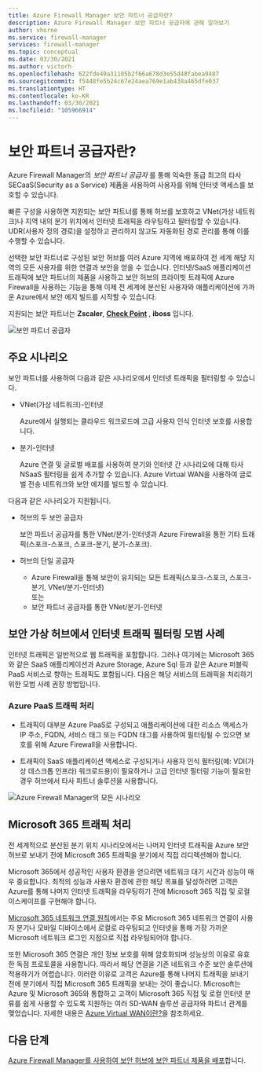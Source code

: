 ```yaml
---
title: Azure Firewall Manager 보안 파트너 공급자란?
description: Azure Firewall Manager 보안 파트너 공급자에 관해 알아보기
author: vhorne
ms.service: firewall-manager
services: firewall-manager
ms.topic: conceptual
ms.date: 03/30/2021
ms.author: victorh
ms.openlocfilehash: 622fde49a31105b2f66a678d3e55d48fabea9487
ms.sourcegitcommit: f5448fe5b24c67e24aea769e1ab438a465dfe037
ms.translationtype: HT
ms.contentlocale: ko-KR
ms.lasthandoff: 03/30/2021
ms.locfileid: "105966914"
---
```

# <a name="what-are-security-partner-providers"></a>보안 파트너 공급자란?

Azure Firewall Manager의 *보안 파트너 공급자* 를 통해 익숙한 동급 최고의 타사 SECaaS(Security as a Service) 제품을 사용하여 사용자를 위해 인터넷 액세스를 보호할 수 있습니다.

빠른 구성을 사용하면 지원되는 보안 파트너를 통해 허브를 보호하고 VNet(가상 네트워크)나 지역 내의 분기 위치에서 인터넷 트래픽을 라우팅하고 필터링할 수 있습니다. UDR(사용자 정의 경로)을 설정하고 관리하지 않고도 자동화된 경로 관리를 통해 이를 수행할 수 있습니다.

선택한 보안 파트너로 구성된 보안 허브를 여러 Azure 지역에 배포하여 전 세계 해당 지역의 모든 사용자를 위한 연결과 보안을 얻을 수 있습니다. 인터넷/SaaS 애플리케이션 트래픽에 보안 파트너의 제품을 사용하고 보안 허브의 프라이빗 트래픽에 Azure Firewall을 사용하는 기능을 통해 이제 전 세계에 분산된 사용자와 애플리케이션에 가까운 Azure에서 보안 에지 빌드를 시작할 수 있습니다.

지원되는 보안 파트너는 **Zscaler**, **[Check Point](check-point-overview.md)** , **iboss** 입니다.

![보안 파트너 공급자](media/trusted-security-partners/trusted-security-partners.png)

## <a name="key-scenarios"></a>주요 시나리오

보안 파트너를 사용하여 다음과 같은 시나리오에서 인터넷 트래픽을 필터링할 수 있습니다.

- VNet(가상 네트워크)-인터넷

   Azure에서 실행되는 클라우드 워크로드에 고급 사용자 인식 인터넷 보호를 사용합니다.

- 분기-인터넷

   Azure 연결 및 글로벌 배포를 사용하여 분기와 인터넷 간 시나리오에 대해 타사 NSaaS 필터링을 쉽게 추가할 수 있습니다. Azure Virtual WAN을 사용하여 글로벌 전송 네트워크와 보안 에지를 빌드할 수 있습니다.

다음과 같은 시나리오가 지원됩니다.
- 허브의 두 보안 공급자

   보안 파트너 공급자를 통한 VNet/분기-인터넷과 Azure Firewall을 통한 기타 트래픽(스포크-스포크, 스포크-분기, 분기-스포크).
- 허브의 단일 공급자

   - Azure Firewall을 통해 보안이 유지되는 모든 트래픽(스포크-스포크, 스포크-분기, VNet/분기-인터넷)<br>
      또는
   - 보안 파트너 공급자를 통한 VNet/분기-인터넷

## <a name="best-practices-for-internet-traffic-filtering-in-secured-virtual-hubs"></a>보안 가상 허브에서 인터넷 트래픽 필터링 모범 사례

인터넷 트래픽은 일반적으로 웹 트래픽을 포함합니다. 그러나 여기에는 Microsoft 365와 같은 SaaS 애플리케이션과 Azure Storage, Azure Sql 등과 같은 Azure 퍼블릭 PaaS 서비스로 향하는 트래픽도 포함됩니다. 다음은 해당 서비스의 트래픽을 처리하기 위한 모범 사례 권장 방법입니다.

### <a name="handling-azure-paas-traffic"></a>Azure PaaS 트래픽 처리
 
- 트래픽이 대부분 Azure PaaS로 구성되고 애플리케이션에 대한 리소스 액세스가 IP 주소, FQDN, 서비스 태그 또는 FQDN 태그를 사용하여 필터링될 수 있으면 보호를 위해 Azure Firewall을 사용합니다.

- 트래픽이 SaaS 애플리케이션 액세스로 구성되거나 사용자 인식 필터링(예: VDI(가상 데스크톱 인프라) 워크로드용)이 필요하거나 고급 인터넷 필터링 기능이 필요한 경우 허브에서 타사 파트너 솔루션을 사용합니다.

![Azure Firewall Manager의 모든 시나리오](media/trusted-security-partners/all-scenarios.png)

## <a name="handling-microsoft-365-traffic"></a>Microsoft 365 트래픽 처리

전 세계적으로 분산된 분기 위치 시나리오에서는 나머지 인터넷 트래픽을 Azure 보안 허브로 보내기 전에 Microsoft 365 트래픽을 분기에서 직접 리디렉션해야 합니다.

Microsoft 365에서 성공적인 사용자 환경을 얻으려면 네트워크 대기 시간과 성능이 매우 중요합니다. 최적의 성능과 사용자 환경에 관한 해당 목표를 달성하려면 고객은 Azure를 통해 나머지 인터넷 트래픽을 라우팅하기 전에 Microsoft 365 직접 및 로컬 이스케이프를 구현해야 합니다.

[Microsoft 365 네트워크 연결 원칙](/microsoft-365/enterprise/microsoft-365-network-connectivity-principles)에서는 주요 Microsoft 365 네트워크 연결이 사용자 분기나 모바일 디바이스에서 로컬로 라우팅되고 인터넷을 통해 가장 가까운 Microsoft 네트워크 로그인 지점으로 직접 라우팅되어야 합니다.

또한 Microsoft 365 연결은 개인 정보 보호를 위해 암호화되며 성능상의 이유로 유효한 독점 프로토콜을 사용합니다. 따라서 해당 연결을 기존 네트워크 수준 보안 솔루션에 적용하기가 어렵습니다. 이러한 이유로 고객은 Azure를 통해 나머지 트래픽을 보내기 전에 분기에서 직접 Microsoft 365 트래픽을 보내는 것이 좋습니다. Microsoft는 Azure 및 Microsoft 365와 통합하고 고객이 Microsoft 365 직접 및 로컬 인터넷 분류를 쉽게 사용할 수 있도록 지원하는 여러 SD-WAN 솔루션 공급자와 파트너 관계를 맺었습니다. 자세한 내용은 [Azure Virtual WAN이란?](../virtual-wan/virtual-wan-about.md)을 참조하세요.

## <a name="next-steps"></a>다음 단계

[Azure Firewall Manager를 사용하여 보안 허브에 보안 파트너 제품을 배포](deploy-trusted-security-partner.md)합니다.
